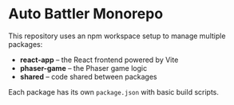 # Auto Battler Monorepo

This repository uses an npm workspace setup to manage multiple packages:

- **react-app** – the React frontend powered by Vite
- **phaser-game** – the Phaser game logic
- **shared** – code shared between packages

Each package has its own `package.json` with basic build scripts.
